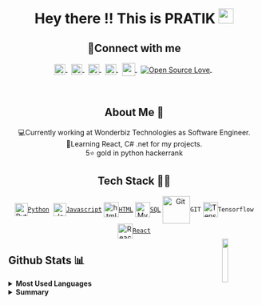 <h1 align="center"> Hey there !! This is PRATIK <img src="https://raw.githubusercontent.com/MartinHeinz/MartinHeinz/master/wave.gif" width="30px"></h1>
<h2 align="center">🔗Connect with me</h2>
<p align="center">
<a href="https://www.linkedin.com/in/pratik-poojary-8a30421b7/">
  <img align="center" alt="Pratik's LinkedIn" width="22px" src="https://cdn.jsdelivr.net/npm/simple-icons@v3/icons/linkedin.svg" />
</a>&nbsp;
<a href="https://www.hackerrank.com/ppoojary393/">
  <img align="center" alt="Pratik's Hackerrank" width="22px" src="https://cdn.jsdelivr.net/npm/simple-icons@v3/icons/hackerrank.svg" />
</a>&nbsp;  
<a href="https://www.instagram.com/pratik.poojary/">
  <img align="center" alt="Pratik's Instagram" width="22px" src="https://cdn.jsdelivr.net/npm/simple-icons@v3/icons/instagram.svg" />
</a>&nbsp;
<a href="https://www.facebook.com/pratik.poojary.31/">
  <img align="center" alt="Pratik's Facebook" width="22px" src="https://cdn.jsdelivr.net/npm/simple-icons@v3/icons/facebook.svg" />
</a>&nbsp;
<a href="mailto:ppoojary393@gmail.com">
  <img align="center" width="26px" src="https://cdn.jsdelivr.net/npm/simple-icons@v3/icons/gmail.svg" />
</a>&nbsp;
<a href="https://github.com/pratik-99/">
 <img align="center" src="https://badges.frapsoft.com/os/v2/open-source.svg?v=103" alt="Open Source Love"/>
</a>&nbsp;
</p>  
<br>

<h2 align="center"> About Me 🧑</h2>

<p align="center" >💻Currently working at Wonderbiz Technologies as Software Engineer. <br>📱Learning React, C# .net for my projects.<br>5⭐ gold in python hackerrank </p>





<h2 align="center"> Tech Stack 👨‍💻</h2>
<div align="center">
  <a href="https://www.python.org/"><img align="center" height="26" width="26"src="https://cdn.svgporn.com/logos/python.svg"  alt="Python"><code>Python</code></a>&nbsp;
  <a href="https://developer.mozilla.org/en-US/docs/Web/JavaScript"><img align="center" height="26" width="26" src="https://cdn.svgporn.com/logos/javascript.svg"  alt="JavaScript"><code>Javascript</code></a>
  <a href="https://html.spec.whatwg.org/"><img align="center" height="30" width="30" src="https://cdn.svgporn.com/logos/html-5.svg" alt="html"><code>HTML</code></a>
  <a href="https://www.mysql.com/"><img align="center" height="30" width="30" src="https://cdn.svgporn.com/logos/mysql.svg"  alt="MySQL"><code>SQL</code></a>
<a><img align="center" height="55" width="55" src="https://cdn.svgporn.com/logos/git.svg"  alt="Git" style="max-width:100%";><code>GIT</code></a>
<a><img align="center" src="https://cdn.svgporn.com/logos/tensorflow.svg" height="30" width="30" alt="Tensorflow"><code>Tensorflow</code></a>
<a href="https://reactjs.org/"><img align="center" height="30" width="30" src="https://cdn.svgporn.com/logos/react.svg" height="30" alt="React"><code>React</code></a>
</div> 




<a href="https://github.com/pratik-99/">
  <img align="right" height="15%" width="15%" src="https://media.giphy.com/media/du3J3cXyzhj75IOgvA/giphy.gif">
</a>    
    

## Github Stats 📊
<details>
<summary><b>Most Used Languages</b></summary>
<a href="https://github.com/pratik-99">
  <img align="center" src="https://github-readme-stats.vercel.app/api/top-langs/?username=pratik-99&layout=compact&theme=radical&langs_count=8&hide=html,css">
</a>
</details>
<details>
<summary><b>Summary</b></summary>
<a href="https://github.com/pratik-99">
  <img align="center" src="https://github-readme-stats.vercel.app/api?username=pratik-99&show_icons=true&theme=radical">
</a>
</details>

<!--
**pratik-99/pratik-99** is a ✨ _special_ ✨ repository because its `README.md` (this file) appears on your GitHub profile.

Here are some ideas to get you started:

- 🔭 I’m currently working on ...
- 🌱 I’m currently learning ...
- 👯 I’m looking to collaborate on ...
- 🤔 I’m looking for help with ...
- 💬 Ask me about ...
- 📫 How to reach me: ...
- 😄 Pronouns: ...
- ⚡ Fun fact: ...
-->
